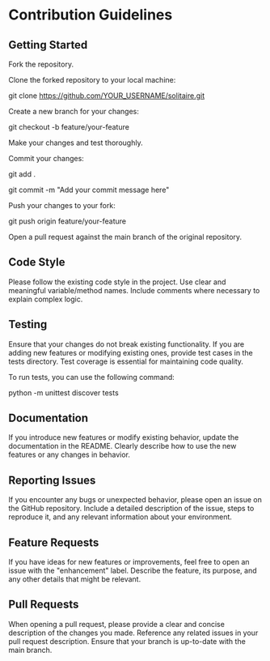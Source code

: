 # Contribution Guidelines

## Getting Started
Fork the repository.

Clone the forked repository to your local machine:

git clone https://github.com/YOUR_USERNAME/solitaire.git

Create a new branch for your changes:

git checkout -b feature/your-feature

Make your changes and test thoroughly.

Commit your changes:

git add .

git commit -m "Add your commit message here"

Push your changes to your fork:

git push origin feature/your-feature

Open a pull request against the main branch of the original repository.

## Code Style
Please follow the existing code style in the project. Use clear and meaningful variable/method names. Include comments where necessary to explain complex logic.

## Testing
Ensure that your changes do not break existing functionality. If you are adding new features or modifying existing ones, provide test cases in the tests directory. Test coverage is essential for maintaining code quality.

To run tests, you can use the following command:

python -m unittest discover tests

## Documentation
If you introduce new features or modify existing behavior, update the documentation in the README. Clearly describe how to use the new features or any changes in behavior.

## Reporting Issues
If you encounter any bugs or unexpected behavior, please open an issue on the GitHub repository. Include a detailed description of the issue, steps to reproduce it, and any relevant information about your environment.

## Feature Requests
If you have ideas for new features or improvements, feel free to open an issue with the "enhancement" label. Describe the feature, its purpose, and any other details that might be relevant.

## Pull Requests
When opening a pull request, please provide a clear and concise description of the changes you made. Reference any related issues in your pull request description. Ensure that your branch is up-to-date with the main branch.
